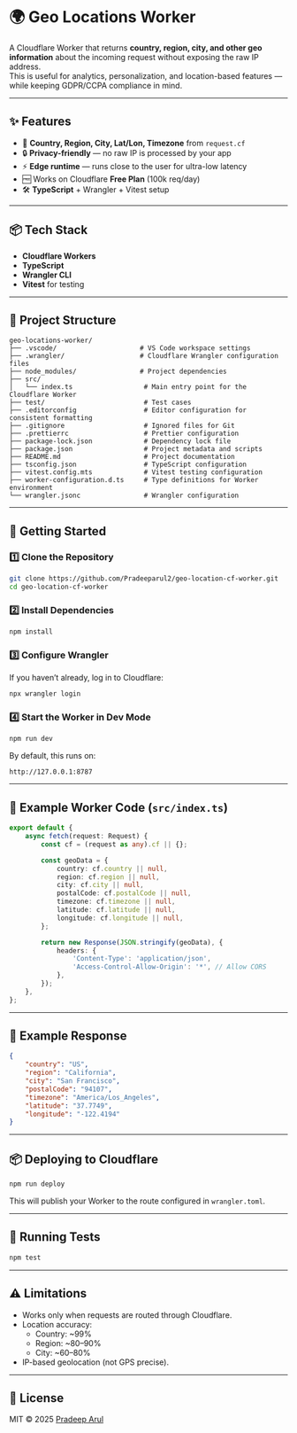 # 🌍 Geo Locations Worker

A Cloudflare Worker that returns **country, region, city, and other geo information** about the incoming request without exposing the raw IP address.  
This is useful for analytics, personalization, and location-based features — while keeping GDPR/CCPA compliance in mind.

---

## ✨ Features

- 📍 **Country, Region, City, Lat/Lon, Timezone** from `request.cf`
- 🔒 **Privacy-friendly** — no raw IP is processed by your app
- ⚡ **Edge runtime** — runs close to the user for ultra-low latency
- 🆓 Works on Cloudflare **Free Plan** (100k req/day)
- 🛠 **TypeScript** + Wrangler + Vitest setup

---

## 📦 Tech Stack

- **Cloudflare Workers**
- **TypeScript**
- **Wrangler CLI**
- **Vitest** for testing

---

## 📂 Project Structure

```
geo-locations-worker/
├── .vscode/                     # VS Code workspace settings
├── .wrangler/                   # Cloudflare Wrangler configuration files
├── node_modules/                # Project dependencies
├── src/
│   └── index.ts                  # Main entry point for the Cloudflare Worker
├── test/                         # Test cases
├── .editorconfig                 # Editor configuration for consistent formatting
├── .gitignore                    # Ignored files for Git
├── .prettierrc                   # Prettier configuration
├── package-lock.json             # Dependency lock file
├── package.json                  # Project metadata and scripts
├── README.md                     # Project documentation
├── tsconfig.json                 # TypeScript configuration
├── vitest.config.mts             # Vitest testing configuration
├── worker-configuration.d.ts     # Type definitions for Worker environment
└── wrangler.jsonc                # Wrangler configuration
```

---

## 🚀 Getting Started

### 1️⃣ Clone the Repository

```bash
git clone https://github.com/Pradeeparul2/geo-location-cf-worker.git
cd geo-location-cf-worker
```

### 2️⃣ Install Dependencies

```bash
npm install
```

### 3️⃣ Configure Wrangler

If you haven’t already, log in to Cloudflare:

```bash
npx wrangler login
```

### 4️⃣ Start the Worker in Dev Mode

```bash
npm run dev
```

By default, this runs on:

```
http://127.0.0.1:8787
```

---

## 📜 Example Worker Code (`src/index.ts`)

```ts
export default {
	async fetch(request: Request) {
		const cf = (request as any).cf || {};

		const geoData = {
			country: cf.country || null,
			region: cf.region || null,
			city: cf.city || null,
			postalCode: cf.postalCode || null,
			timezone: cf.timezone || null,
			latitude: cf.latitude || null,
			longitude: cf.longitude || null,
		};

		return new Response(JSON.stringify(geoData), {
			headers: {
				'Content-Type': 'application/json',
				'Access-Control-Allow-Origin': '*', // Allow CORS
			},
		});
	},
};
```

---

## 📡 Example Response

```json
{
	"country": "US",
	"region": "California",
	"city": "San Francisco",
	"postalCode": "94107",
	"timezone": "America/Los_Angeles",
	"latitude": "37.7749",
	"longitude": "-122.4194"
}
```

---

## 📦 Deploying to Cloudflare

```bash
npm run deploy
```

This will publish your Worker to the route configured in `wrangler.toml`.

---

## 🧪 Running Tests

```bash
npm test
```

---

## ⚠️ Limitations

- Works only when requests are routed through Cloudflare.
- Location accuracy:
  - Country: ~99%
  - Region: ~80–90%
  - City: ~60–80%
- IP-based geolocation (not GPS precise).

---

## 📄 License

MIT © 2025 [Pradeep Arul](https://github.com/<your-github>)
